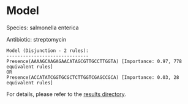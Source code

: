 
# Model

Species: salmonella enterica

Antibiotic: streptomycin

```
Model (Disjunction - 2 rules):
------------------------------
Presence(AAAAGCAAGAGAACATAGCGTTGCCTTGGTA) [Importance: 0.97, 778 equivalent rules]
OR
Presence(ACCATATCGGTGCGCTCTTGGTCGAGCCGCA) [Importance: 0.03, 28 equivalent rules]

```

For details, please refer to the [results directory](../../../../../results/scm_b/salmonella+enterica/streptomycin/repeat_7/).

